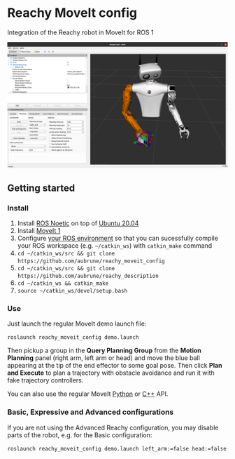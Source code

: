 # Reachy MoveIt config
Integration of the Reachy robot in MoveIt for ROS 1

![Reachy in RViz ROS Noetic](https://raw.githubusercontent.com/aubrune/reachy_moveit_config/master/doc/img/moveit.png)

## Getting started
### Install
1. Install [ROS Noetic](http://wiki.ros.org/noetic/Installation) on top of [Ubuntu 20.04](https://ubuntu.com/download/desktop)
2. Install [MoveIt 1](https://moveit.ros.org/install/)
3. Configure [your ROS environment](wiki.ros.org/ROS/Tutorials/InstallingandConfiguringROSEnvironment) so that you can sucessfully compile your ROS workspace (e.g. `~/catkin_ws`) with `catkin_make` command
4. `cd ~/catkin_ws/src && git clone https://github.com/aubrune/reachy_moveit_config`
5. `cd ~/catkin_ws/src && git clone https://github.com/aubrune/reachy_description`
6. `cd ~/catkin_ws && catkin_make`
7. `source ~/catkin_ws/devel/setup.bash`

### Use
Just launch the regular MoveIt demo launch file:
```
roslaunch reachy_moveit_config demo.launch
```

Then pickup a group in the **Query Planning Group** from the **Motion Planning** panel (right arm, left arm or head) and move the blue ball appearing at the tip of the end effector to some goal pose. Then click **Plan and Execute** to plan a trajectory with obstacle avoidance and run it with fake trajectory controllers.

You can also use the regular MoveIt [Python](https://ros-planning.github.io/moveit_tutorials/doc/move_group_python_interface/move_group_python_interface_tutorial.html) or [C++](https://ros-planning.github.io/moveit_tutorials/doc/move_group_interface/move_group_interface_tutorial.html) API.

### Basic, Expressive and Advanced configurations
If you are not using the Advanced Reachy configuration, you may disable parts of the robot, e.g. for the Basic configuration:

```bash
roslaunch reachy_moveit_config demo.launch left_arm:=false head:=false
```